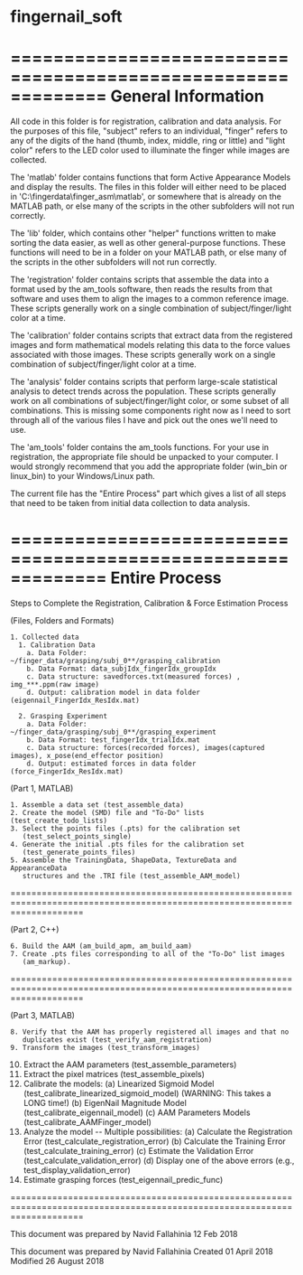 # fingernail_soft

=============================================================
                       General Information
=============================================================

All code in this folder is for registration, calibration and data analysis.  For the purposes of this file, "subject" refers to an individual, "finger" refers to any of the digits of the hand (thumb, index, middle, ring or little) and "light color" refers to the LED color used to illuminate the finger while images are collected.

The 'matlab' folder contains functions that form Active Appearance Models and display the results.  The files in this folder will either need to be placed in 'C:\fingerdata\finger_asm\matlab', or somewhere that is already on the MATLAB path, or else many of the scripts in the other subfolders will not run correctly.

The 'lib' folder, which contains other "helper" functions written to make sorting the data easier, as well as other general-purpose functions.  These functions will need to be in a folder on your MATLAB path, or else many of the scripts in the other subfolders will not run correctly.

The 'registration' folder contains scripts that assemble the data into a format used by the am_tools software, then reads the results from that software and uses them to align the images to a common reference image.  These scripts generally work on a single combination of subject/finger/light color at a time.

The 'calibration' folder contains scripts that extract data from the registered images and form mathematical models relating this data to the force values associated with those images.  These scripts generally work on a single combination of subject/finger/light color at a time.

The 'analysis' folder contains scripts that perform large-scale statistical analysis to detect trends across the population.  These scripts generally work on all combinations of subject/finger/light color, or some subset of all combinations.  This is missing some components right now as I need to sort through all of the various files I have and pick out the ones we'll need to use.

The 'am_tools' folder contains the am_tools functions.  For your use in registration, the appropriate file should be unpacked to your computer.  I would strongly recommend that you add the appropriate folder (win_bin or linux_bin) to your Windows/Linux path.

The current file has the "Entire Process" part which gives a list of all steps that need to be taken from initial data collection to data analysis.

=============================================================
                       Entire Process
=============================================================
Steps to Complete the Registration, Calibration & Force Estimation Process

  (Files, Folders and Formats)

    1. Collected data
      1. Calibration Data
        a. Data Folder: ~/finger_data/grasping/subj_0**/grasping_calibration
        b. Data Format: data_subjIdx_fingerIdx_groupIdx
        c. Data structure: savedforces.txt(measured forces) , img_***.ppm(raw image)
        d. Output: calibration model in data folder (eigennail_FingerIdx_ResIdx.mat) 

      2. Grasping Experiment
        a. Data Folder: ~/finger_data/grasping/subj_0**/grasping_experiment
        b. Data Format: test_fingerIdx_trialIdx.mat
        c. Data structure: forces(recorded forces), images(captured images), x_pose(end_effector position)
        d. Output: estimated forces in data folder (force_FingerIdx_ResIdx.mat) 
  

  (Part 1, MATLAB)

    1. Assemble a data set (test_assemble_data)
    2. Create the model (SMD) file and "To-Do" lists (test_create_todo_lists)
    3. Select the points files (.pts) for the calibration set
       (test_select_points_single)
    4. Generate the initial .pts files for the calibration set
       (test_generate_points_files)
    5. Assemble the TrainingData, ShapeData, TextureData and AppearanceData
       structures and the .TRI file (test_assemble_AAM_model)

==========================================================================================================================

  (Part 2, C++)

    6. Build the AAM (am_build_apm, am_build_aam)
    7. Create .pts files corresponding to all of the "To-Do" list images
       (am_markup).

==========================================================================================================================

  (Part 3, MATLAB)

    8. Verify that the AAM has properly registered all images and that no
       duplicates exist (test_verify_aam_registration)
    9. Transform the images (test_transform_images)
   10. Extract the AAM parameters (test_assemble_parameters)
   11. Extract the pixel matrices (test_assemble_pixels)
   12. Calibrate the models:
     (a) Linearized Sigmoid Model (test_calibrate_linearized_sigmoid_model)
         (WARNING: This takes a LONG time!)
     (b) EigenNail Magnitude Model (test_calibrate_eigennail_model)
     (c) AAM Parameters Models (test_calibrate_AAMFinger_model)
   13. Analyze the model -- Multiple possibilities:
     (a) Calculate the Registration Error (test_calculate_registration_error)
     (b) Calculate the Training Error (test_calculate_training_error)
     (c) Estimate the Validation Error (test_calculate_validation_error)
     (d) Display one of the above errors (e.g., test_display_validation_error)
   14. Estimate grasping forces (test_eigennail_predic_func)

==========================================================================================================================

This document was prepared by Navid Fallahinia
12 Feb 2018



This document was prepared by Navid Fallahinia
Created 01 April 2018
Modified 26 August 2018
